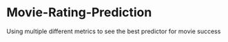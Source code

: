 # Movie-Rating-Prediction
Using multiple different metrics to see the best predictor for movie success
